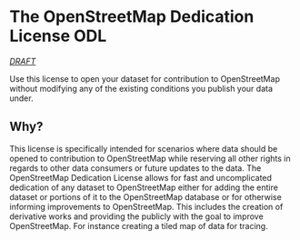 The OpenStreetMap Dedication License ODL
========================================

*[DRAFT](https://github.com/osmlab/ODL/blob/master/LICENSE)*

Use this license to open your dataset for contribution to OpenStreetMap without
modifying any of the existing conditions you publish your data under.

## Why?

This license is specifically intended for scenarios where data should be opened
to contribution to OpenStreetMap while reserving all other rights in regards
to other data consumers or future updates to the data. The OpenStreetMap
Dedication License allows for fast and uncomplicated dedication of any dataset
to OpenStreetMap either for adding  the entire dataset or portions of it to
the OpenStreetMap database or for otherwise informing improvements to
OpenStreetMap. This includes the creation of derivative works and providing
the publicly with the goal to improve OpenStreetMap. For instance creating
a tiled map of data for tracing.
